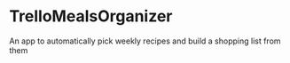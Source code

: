 # TrelloMealsOrganizer
An app to automatically pick weekly recipes and build a shopping list from them
